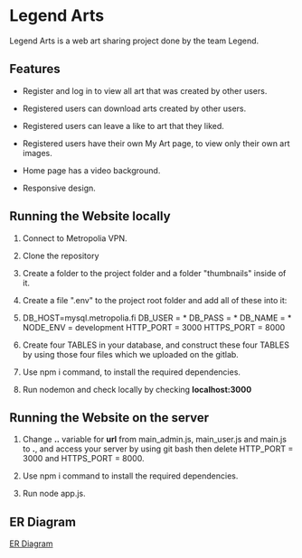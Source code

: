 # Legend Arts

Legend Arts is a web art sharing project done by the team Legend.

## Features

* Register and log in to view all art that was created by other users.

* Registered users can download arts created by other users.

* Registered users can leave a like to art that they liked.

* Registered users have their own My Art page, to view only their own art images.

* Home page has a video background.

* Responsive design.

## Running the Website locally

1. Connect to Metropolia VPN.

2. Clone the repository

3. Create a folder to the project folder and a folder "thumbnails" inside of it.

4. Create a file ".env" to the project root folder and add all of these into it:

5. DB_HOST=mysql.metropolia.fi DB_USER = * DB_PASS = * DB_NAME = * NODE_ENV = development HTTP_PORT = 3000 HTTPS_PORT = 8000

6. Create four TABLES in your database, and construct these four TABLES by using those four files which we uploaded on the gitlab.

7. Use npm i command, to install the required dependencies.

8. Run nodemon and check locally by checking **localhost:3000**

## Running the Website on the server

1. Change **..** variable for **url** from main_admin.js, main_user.js and main.js to **.**, and access your server by using git bash then delete HTTP_PORT = 3000 and HTTPS_PORT = 8000.

2. Use npm i command to install the required dependencies.

3. Run node app.js.

## ER Diagram

[ER Diagram](https://gitlab.metropolia.fi/legend_project/legend_arts/-/blob/master/er_diagram.jpg)



